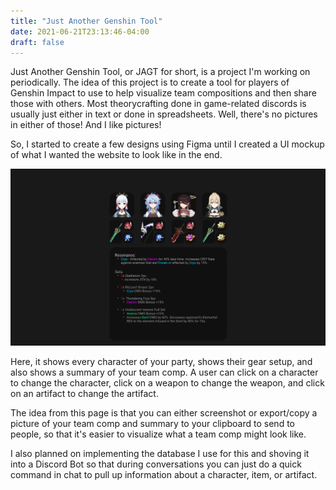```yaml
---
title: "Just Another Genshin Tool"
date: 2021-06-21T23:13:46-04:00
draft: false
---
```


Just Another Genshin Tool, or JAGT for short, is a project I'm working on periodically. The idea of this project is to create a tool for players of Genshin Impact to use to help visualize team compositions and then share those with others. Most theorycrafting done in game-related discords is usually just either in text or done in spreadsheets. Well, there's no pictures in either of those! And I like pictures!

So, I started to create a few designs using Figma until I created a UI mockup of what I wanted the website to look like in the end. 

![JAGT Homepage](img/jagt_home.png)

Here, it shows every character of your party, shows their gear setup, and also shows a summary of your team comp. A user can click on a character to change the character, click on a weapon to change the weapon, and click on an artifact to change the artifact. 

The idea from this page is that you can either screenshot or export/copy a picture of your team comp and summary to your clipboard to send to people, so that it's easier to visualize what a team comp might look like. 

I also planned on implementing the database I use for this and shoving it into a Discord Bot so that during conversations you can just do a quick command in chat to pull up information about a character, item, or artifact. 